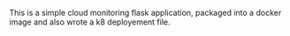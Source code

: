 This is a simple cloud monitoring flask application, packaged into a docker image and also wrote a k8 deployement file.
